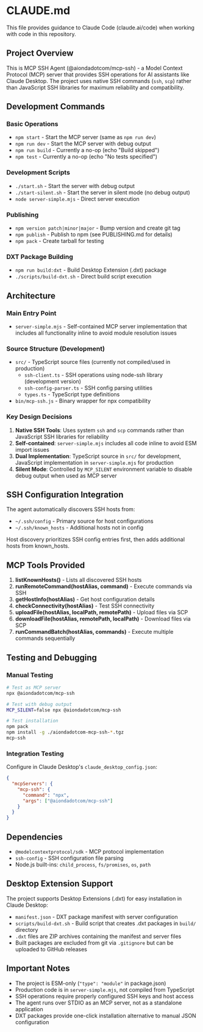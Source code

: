 # CLAUDE.md

This file provides guidance to Claude Code (claude.ai/code) when working with code in this repository.

## Project Overview

This is MCP SSH Agent (@aiondadotcom/mcp-ssh) - a Model Context Protocol (MCP) server that provides SSH operations for AI assistants like Claude Desktop. The project uses native SSH commands (`ssh`, `scp`) rather than JavaScript SSH libraries for maximum reliability and compatibility.

## Development Commands

### Basic Operations
- `npm start` - Start the MCP server (same as `npm run dev`)
- `npm run dev` - Start the MCP server with debug output
- `npm run build` - Currently a no-op (echo "Build skipped")
- `npm test` - Currently a no-op (echo "No tests specified")

### Development Scripts
- `./start.sh` - Start the server with debug output
- `./start-silent.sh` - Start the server in silent mode (no debug output)
- `node server-simple.mjs` - Direct server execution

### Publishing
- `npm version patch|minor|major` - Bump version and create git tag
- `npm publish` - Publish to npm (see PUBLISHING.md for details)
- `npm pack` - Create tarball for testing

### DXT Package Building
- `npm run build:dxt` - Build Desktop Extension (.dxt) package
- `./scripts/build-dxt.sh` - Direct build script execution

## Architecture

### Main Entry Point
- `server-simple.mjs` - Self-contained MCP server implementation that includes all functionality inline to avoid module resolution issues

### Source Structure (Development)
- `src/` - TypeScript source files (currently not compiled/used in production)
  - `ssh-client.ts` - SSH operations using node-ssh library (development version)
  - `ssh-config-parser.ts` - SSH config parsing utilities
  - `types.ts` - TypeScript type definitions
- `bin/mcp-ssh.js` - Binary wrapper for npx compatibility

### Key Design Decisions
1. **Native SSH Tools**: Uses system `ssh` and `scp` commands rather than JavaScript SSH libraries for reliability
2. **Self-contained**: `server-simple.mjs` includes all code inline to avoid ESM import issues
3. **Dual Implementation**: TypeScript source in `src/` for development, JavaScript implementation in `server-simple.mjs` for production
4. **Silent Mode**: Controlled by `MCP_SILENT` environment variable to disable debug output when used as MCP server

## SSH Configuration Integration

The agent automatically discovers SSH hosts from:
- `~/.ssh/config` - Primary source for host configurations
- `~/.ssh/known_hosts` - Additional hosts not in config

Host discovery prioritizes SSH config entries first, then adds additional hosts from known_hosts.

## MCP Tools Provided

1. **listKnownHosts()** - Lists all discovered SSH hosts
2. **runRemoteCommand(hostAlias, command)** - Execute commands via SSH
3. **getHostInfo(hostAlias)** - Get host configuration details
4. **checkConnectivity(hostAlias)** - Test SSH connectivity
5. **uploadFile(hostAlias, localPath, remotePath)** - Upload files via SCP
6. **downloadFile(hostAlias, remotePath, localPath)** - Download files via SCP
7. **runCommandBatch(hostAlias, commands)** - Execute multiple commands sequentially

## Testing and Debugging

### Manual Testing
```bash
# Test as MCP server
npx @aiondadotcom/mcp-ssh

# Test with debug output
MCP_SILENT=false npx @aiondadotcom/mcp-ssh

# Test installation
npm pack
npm install -g ./aiondadotcom-mcp-ssh-*.tgz
mcp-ssh
```

### Integration Testing
Configure in Claude Desktop's `claude_desktop_config.json`:
```json
{
  "mcpServers": {
    "mcp-ssh": {
      "command": "npx",
      "args": ["@aiondadotcom/mcp-ssh"]
    }
  }
}
```

## Dependencies

- `@modelcontextprotocol/sdk` - MCP protocol implementation
- `ssh-config` - SSH configuration file parsing
- Node.js built-ins: `child_process`, `fs/promises`, `os`, `path`

## Desktop Extension Support

The project supports Desktop Extensions (.dxt) for easy installation in Claude Desktop:

- `manifest.json` - DXT package manifest with server configuration
- `scripts/build-dxt.sh` - Build script that creates .dxt packages in `build/` directory
- `.dxt` files are ZIP archives containing the manifest and server files
- Built packages are excluded from git via `.gitignore` but can be uploaded to GitHub releases

## Important Notes

- The project is ESM-only (`"type": "module"` in package.json)
- Production code is in `server-simple.mjs`, not compiled from TypeScript
- SSH operations require properly configured SSH keys and host access
- The agent runs over STDIO as an MCP server, not as a standalone application
- DXT packages provide one-click installation alternative to manual JSON configuration